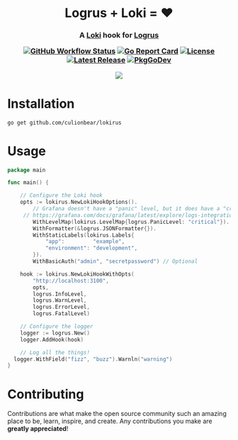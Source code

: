 <h1 align="center">
  Logrus + Loki = ❤️
</h1>

<h3 align="center">
  A <a href="https://grafana.com/oss/loki/">Loki</a> hook for <a href="https://github.com/Sirupsen/logrus">Logrus</a>

[![GitHub Workflow Status](https://img.shields.io/github/actions/workflow/status/culionbear/lokirus/go.yml?branch=main)](https://github.com/culionbear/lokirus/actions/workflows/go.yml)
[![Go Report Card](https://goreportcard.com/badge/github.com/culionbear/lokirus)](https://goreportcard.com/report/github.com/culionbear/lokirus)
[![License](https://img.shields.io/github/license/culionbear/lokirus)](https://github.com/culionbear/lokirus/blob/main/LICENSE)
[![Latest Release](https://img.shields.io/github/v/release/culionbear/lokirus?include_prereleases)](https://github.com/culionbear/lokirus/releases)
[![PkgGoDev](https://pkg.go.dev/badge/mod/github.com/culionbear/lokirus)](https://pkg.go.dev/mod/github.com/culionbear/lokirus)

  <img src="demo.gif" />
</h3>

# Installation

```sh
go get github.com/culionbear/lokirus
```

# Usage

```go
package main

func main() {

	// Configure the Loki hook
	opts := lokirus.NewLokiHookOptions().
		// Grafana doesn't have a "panic" level, but it does have a "critical" level
 	 // https://grafana.com/docs/grafana/latest/explore/logs-integration/
		WithLevelMap(lokirus.LevelMap{logrus.PanicLevel: "critical"}).
   		WithFormatter(&logrus.JSONFormatter{}).
		WithStaticLabels(lokirus.Labels{
			"app":         "example",
			"environment": "development",
		}).
		WithBasicAuth("admin", "secretpassword") // Optional

	hook := lokirus.NewLokiHookWithOpts(
		"http://localhost:3100",
		opts,
		logrus.InfoLevel,
		logrus.WarnLevel,
		logrus.ErrorLevel,
		logrus.FatalLevel)

	// Configure the logger
	logger := logrus.New()
	logger.AddHook(hook)

	// Log all the things!
  logger.WithField("fizz", "buzz").Warnln("warning")
}
```

# Contributing

Contributions are what make the open source community such an amazing place to be, learn, inspire, and create.
Any contributions you make are **greatly appreciated**!

